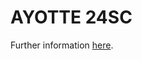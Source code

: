 # AYOTTE 24SC

Further information <a href="https://nbviewer.jupyter.org/github/romainroehrig/DEPHY-SCM/blob/master/AYOTTE/24SC/README.ipynb" target="_blank">here</a>.
